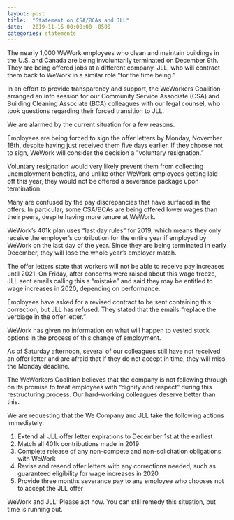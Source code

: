 ```yaml
---
layout: post
title:  "Statement on CSA/BCAs and JLL"
date:   2019-11-16 00:00:00 -0500
categories: statements
---
```


<p>
The nearly 1,000 WeWork employees who clean and maintain buildings in the U.S. and Canada are being involuntarily terminated on December 9th. They are being offered jobs at a different company, JLL, who will contract them back to WeWork in a similar role “for the time being.”
</p>

<p>  
In an effort to provide transparency and support, the WeWorkers Coalition arranged an info session for our Community Service Associate (CSA) and Building Cleaning Associate (BCA) colleagues with our legal counsel, who took questions regarding their forced transition to JLL.
</p>

<p>  
We are alarmed by the current situation for a few reasons. 
</p>

<p>  
Employees are being forced to sign the offer letters by Monday, November 18th, despite having just received them five days earlier. If they choose not to sign, WeWork will consider the decision a "voluntary resignation.” 
</p>

<p>  
Voluntary resignation would very likely prevent them from collecting unemployment benefits, and unlike other WeWork employees getting laid off this year, they would not be offered a severance package upon termination. 
</p>

<p>  
Many are confused by the pay discrepancies that have surfaced in the offers. In particular, some CSA/BCAs are being offered lower wages than their peers, despite having more tenure at WeWork. 
</p>

<p>  
WeWork’s 401k plan uses “last day rules” for 2019, which means they only receive the employer’s contribution for the entire year if employed by WeWork on the last day of the year. Since they are being terminated in early December, they will lose the whole year’s employer match. 
</p>

<p>  
The offer letters state that workers will not be able to receive pay increases until 2021. On Friday, after concerns were raised about this wage freeze, JLL sent emails calling this a “mistake” and said they may be entitled to wage increases in 2020, depending on performance. 
</p>

<p>  
Employees have asked for a revised contract to be sent containing this correction, but JLL has refused. They stated that the emails “replace the verbiage in the offer letter.” 
</p>

<p>  
WeWork has given no information on what will happen to vested stock options in the process of this change of employment. 
</p>

<p>  
As of Saturday afternoon, several of our colleagues still have not received an offer letter and are afraid that if they do not accept in time, they will miss the Monday deadline. 
</p>

<p>  
The WeWorkers Coalition believes that the company is not following through on its promise to treat employees with “dignity and respect” during this restructuring process. Our hard-working colleagues deserve better than this. 
</p>

<p>  
We are requesting that the We Company and JLL take the following actions immediately: 
</p>

<p>
  <ol>
    <li>Extend all JLL offer letter expirations to December 1st at the earliest</li>
    <li>Match all 401k contributions made in 2019</li>
    <li>Complete release of any non-compete and non-solicitation obligations with WeWork</li>
    <li>Revise and resend offer letters with any corrections needed, such as guaranteed eligibility for wage increases in 2020</li>
    <li>Provide three months severance pay to any employee who chooses not to accept the JLL offer</li>
  </ol>
</p>

<p>  
WeWork and JLL: Please act now. You can still remedy this situation, but time is running out.
</p>
